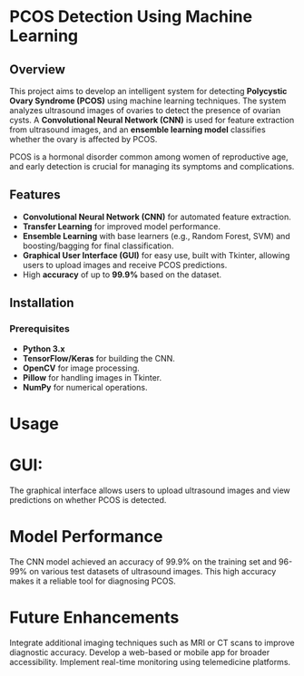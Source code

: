 # PCOS Detection Using Machine Learning

## Overview
This project aims to develop an intelligent system for detecting **Polycystic Ovary Syndrome (PCOS)** using machine learning techniques. The system analyzes ultrasound images of ovaries to detect the presence of ovarian cysts. A **Convolutional Neural Network (CNN)** is used for feature extraction from ultrasound images, and an **ensemble learning model** classifies whether the ovary is affected by PCOS.

PCOS is a hormonal disorder common among women of reproductive age, and early detection is crucial for managing its symptoms and complications.

## Features
- **Convolutional Neural Network (CNN)** for automated feature extraction.
- **Transfer Learning** for improved model performance.
- **Ensemble Learning** with base learners (e.g., Random Forest, SVM) and boosting/bagging for final classification.
- **Graphical User Interface (GUI)** for easy use, built with Tkinter, allowing users to upload images and receive PCOS predictions.
- High **accuracy** of up to **99.9%** based on the dataset.


## Installation

### Prerequisites
- **Python 3.x**
- **TensorFlow/Keras** for building the CNN.
- **OpenCV** for image processing.
- **Pillow** for handling images in Tkinter.
- **NumPy** for numerical operations.


# Usage
# GUI: 
The graphical interface allows users to upload ultrasound images and view predictions on whether PCOS is detected.

# Model Performance
The CNN model achieved an accuracy of 99.9% on the training set and 96-99% on various test datasets of ultrasound images. This high accuracy makes it a reliable tool for diagnosing PCOS.

# Future Enhancements
Integrate additional imaging techniques such as MRI or CT scans to improve diagnostic accuracy.
Develop a web-based or mobile app for broader accessibility.
Implement real-time monitoring using telemedicine platforms.
